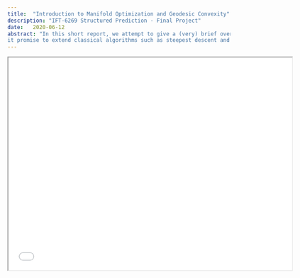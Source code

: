 ```yaml
---
title:  "Introduction to Manifold Optimization and Geodesic Convexity"
description: "IFT-6269 Structured Prediction - Final Project"
date:   2020-06-12
abstract: "In this short report, we attempt to give a (very) brief overview of manifold optimization. Manifold optimization’s goal is to generalize optimization from flat Euclidean spaces to the larger domain of Riemannian manifolds. Not only does
it promise to extend classical algorithms such as steepest descent and Newton’s method to a whole new set of problems, but also to rethink established solutions to classical problems, such as learning Gaussian mixture models, and in so doing outperform prevailing methods."
---
```



<iframe src="../assets/pdf/IFT_6132_final_project_manifold_optimization.pdf" width="640" height="480"></iframe>